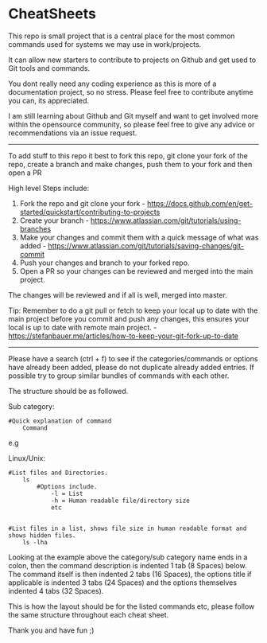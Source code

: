 # CheatSheets

This repo is small project that is a central place for the most common commands used for systems we may use in work/projects.

It can allow new starters to contribute to projects on Github and get used to Git tools and commands. 

You dont really need any coding experience as this is more of a documentation project, so no stress. Please feel free to contribute anytime you can, its appreciated.

I am still learning about Github and Git myself and want to get involved more within the opensource community, so please feel free to give any advice or recommendations via an issue request.

--------------------------------------------------

To add stuff to this repo it best to fork this repo, git clone your fork of the repo, create a branch and make changes, push them to your fork and then open a PR

High level Steps include:

1. Fork the repo and git clone your fork - https://docs.github.com/en/get-started/quickstart/contributing-to-projects 
2. Create your branch - https://www.atlassian.com/git/tutorials/using-branches
3. Make your changes and commit them with a quick message of what was added - https://www.atlassian.com/git/tutorials/saving-changes/git-commit
5. Push your changes and branch to your forked repo.
6. Open a PR so your changes can be reviewed and merged into the main project.

The changes will be reviewed and if all is well, merged into master.

Tip: Remember to do a git pull or fetch to keep your local up to date with the main project before you commit and push any changes, this ensures your local is up to date with remote main project. - https://stefanbauer.me/articles/how-to-keep-your-git-fork-up-to-date

--------------------------------------------------

Please have a search (ctrl + f) to see if the categories/commands or options have already been added, please do not duplicate already added entries. If possible try to group similar bundles of commands with each other.

The structure should be as followed.

Sub category:

    #Quick explanation of command
        Command

e.g

Linux/Unix:

    #List files and Directories.
        ls
            #Options include.
                -l = List
                -h = Human readable file/directory size
                etc
                
        
    #List files in a list, shows file size in human readable format and shows hidden files.
        ls -lha


Looking at the example above the category/sub category name ends in a colon, then the command description is indented 1 tab (8 Spaces) below. The command itself is then indented 2 tabs (16 Spaces), the options title if applicable is indented 3 tabs (24 Spaces) and the options themselves indented 4 tabs (32 Spaces).

This is how the layout should be for the listed commands etc, please follow the same structure throughout each cheat sheet.

Thank you and have fun ;)
